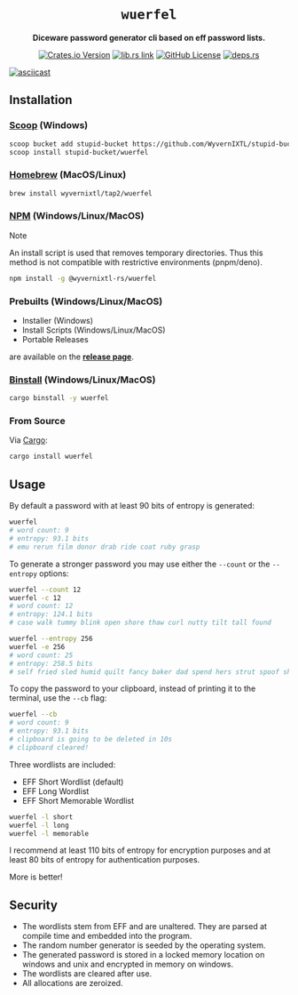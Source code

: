 <div align="center">

# `wuerfel`

**Diceware password generator cli based on eff password lists.**

[![Crates.io Version](https://img.shields.io/crates/v/wuerfel)](https://crates.io/crates/wuerfel)
[![lib.rs link](https://badgen.net/badge/lib.rs/lib.rs/purple?label)](https://lib.rs/crates/wuerfel)
[![GitHub License](https://badgen.net/github/license/WyvernIXTL/wuerfel-rs)](https://github.com/WyvernIXTL/wuerfel-rs/blob/master/LICENSE)
[![deps.rs](https://deps.rs/crate/wuerfel/latest/status.svg)](https://deps.rs/crate/wuerfel/)

</div>

[![asciicast](https://asciinema.org/a/OM6wZiuAYnRkPMLN0BltXBiig.svg)](https://asciinema.org/a/OM6wZiuAYnRkPMLN0BltXBiig)

## Installation

### [Scoop](https://scoop.sh/) (Windows)

```sh
scoop bucket add stupid-bucket https://github.com/WyvernIXTL/stupid-bucket
scoop install stupid-bucket/wuerfel
```


### [Homebrew](https://brew.sh/) (MacOS/Linux)

```sh
brew install wyvernixtl/tap2/wuerfel
```


### [NPM](https://nodejs.org/en) (Windows/Linux/MacOS)

> [!NOTE]
> An install script is used that removes temporary directories.
> Thus this method is not compatible with restrictive environments (pnpm/deno).

```sh
npm install -g @wyvernixtl-rs/wuerfel
```


### Prebuilts (Windows/Linux/MacOS)

* Installer (Windows)
* Install Scripts (Windows/Linux/MacOS)
* Portable Releases

are available on the [**release page**](https://github.com/WyvernIXTL/wuerfel-rs/releases).


### [Binstall](https://github.com/cargo-bins/cargo-binstall) (Windows/Linux/MacOS)

```sh
cargo binstall -y wuerfel
```


### From Source

Via [Cargo](https://www.rust-lang.org/tools/install):

```sh
cargo install wuerfel
```


## Usage

By default a password with at least 90 bits of entropy is generated:

```sh
wuerfel
# word count: 9
# entropy: 93.1 bits
# emu rerun film donor drab ride coat ruby grasp
```
To generate a stronger password you may use either the `--count` or the `--entropy` options:

```sh
wuerfel --count 12
wuerfel -c 12
# word count: 12
# entropy: 124.1 bits
# case walk tummy blink open shore thaw curl nutty tilt tall found
```
```sh
wuerfel --entropy 256
wuerfel -e 256
# word count: 25
# entropy: 258.5 bits
# self fried sled humid quilt fancy baker dad spend hers strut spoof shiny shirt stoop slush alarm brick sway plot lying cub acorn musky aroma
```

To copy the password to your clipboard, instead of printing it to the terminal, use the `--cb` flag:

```sh
wuerfel --cb
# word count: 9
# entropy: 93.1 bits
# clipboard is going to be deleted in 10s
# clipboard cleared!
```

Three wordlists are included:
* EFF Short Wordlist (default)
* EFF Long Wordlist
* EFF Short Memorable Wordlist 

```sh
wuerfel -l short
wuerfel -l long
wuerfel -l memorable
```
I recommend at least 110 bits of entropy for encryption purposes
and at least 80 bits of entropy for authentication purposes.

More is better!


## Security

* The wordlists stem from EFF and are unaltered. They are parsed at compile time and embedded into the program.
* The random number generator is seeded by the operating system.
* The generated password is stored in a locked memory location on windows and unix and encrypted in memory on windows.
* The wordlists are cleared after use.
* All allocations are zeroized.
